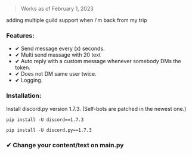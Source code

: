 > Works as of February 1, 2023


adding multiple guild support when I'm back from my trip
### Features:
- ✔ Send message every (x) seconds.
- ✔ Multi send massage with 20 text
- ✔ Auto reply with a custom message whenever somebody DMs the token.
- ✔ Does not DM same user twice.
- ✔ Logging.

### Installation:
Install discord.py version 1.7.3. (Self-bots are patched in the newest one.)

`pip install -U discord==1.7.3`

`pip install -U discord.py==1.7.3`

### ✔ Change your content/text on main.py
